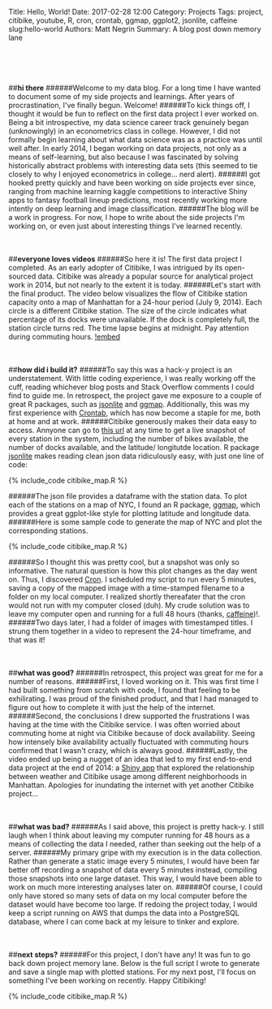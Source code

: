 Title: Hello, World!
Date: 2017-02-28 12:00
Category: Projects
Tags: project, citibike, youtube, R, cron, crontab, ggmap, ggplot2, jsonlite, caffeine
slug:hello-world
Authors: Matt Negrin
Summary: A blog post down memory lane

<br><br>
<br><br>
##**hi there**
######Welcome to my data blog. For a long time I have wanted to document some of my side projects and learnings. After years of procrastination, I've finally begun. Welcome!
######To kick things off, I thought it would be fun to reflect on the first data project I ever worked on. Being a bit introspective, my data science career track genuinely began (unknowingly) in an econometrics class in college. However, I did not formally begin learning about what data science was as a practice was until well after. In early 2014, I began working on data projects, not only as a means of self-learning, but also because I was fascinated by solving historically abstract problems with interesting data sets (this seemed to tie closely to why I enjoyed econometrics in college... nerd alert).
######I got hooked pretty quickly and have been working on side projects ever since, ranging from machine learning kaggle competitions to interactive Shiny apps to fantasy football lineup predictions, most recently working more intently on deep learning and image classification. 
######The blog will be a work in progress. For now, I hope to write about the side projects I'm working on, or even just about interesting things I've learned recently.

<br><br>
##**everyone loves videos**
######So here it is! The first data project I completed. As an early adopter of Citibike, I was intrigued by its open-sourced data. Citibike was already a popular source for analytical project work in 2014, but not nearly to the extent it is today. 
######Let's start with the final product. The video below visualizes the flow of Citibike station capacity onto a map of Manhattan for a 24-hour period (July 9, 2014). Each circle is a different Citibike station. The size of the circle indicates what percentage of its docks were unavailable. If the dock is completely full, the station circle turns red. The time lapse begins at midnight. Pay attention during commuting hours.
[!embed](http://www.youtube.com/watch?v=QxiTnqGxnZg)

<br><br>
##**how did i build it?**
######To say this was a hack-y project is an understatement. With little coding experience, I was really working off the cuff, reading whichever blog posts and Stack Overflow comments I could find to guide me. In retrospect, the project gave me exposure to a couple of great R packages, such as <a href="https://cran.r-project.org/web/packages/jsonlite/jsonlite.pdf" target="_blank">jsonlite</a> and <a href="https://cran.r-project.org/web/packages/ggmap/ggmap.pdf" target="_blank">ggmap</a>. Additionally, this was my first experience with <a href="http://crontab.org/" target="_blank">Crontab</a>, which has now become a staple for me, both at home and at work.
######Citibike generously makes their data easy to access. Annyone can go to <a href="http://citibikenyc.com/stations/json" target="_blank">this url</a> at any time to get a live snapshot of every station in the system, including the number of bikes available, the number of docks available, and the latitude/ longitutde location. R package <a href="https://cran.r-project.org/web/packages/jsonlite/jsonlite.pdf" target="_blank">jsonlite</a> makes reading clean json data ridiculously easy, with just one line of code:

{% include_code citibike_map.R %}

######The json file provides a dataframe with the station data. To plot each of the stations on a map of NYC, I found an R package, <a href="https://cran.r-project.org/web/packages/ggmap/ggmap.pdf" target="_blank">ggmap</a>, which provides a great ggplot-like style for plotting latitude and longitude data. 
######Here is some sample code to generate the map of NYC and plot the corresponding stations.

{% include_code citibike_map.R %}

######So I thought this was pretty cool, but a snapshot was only so informative. The natural question is how this plot changes as the day went on. Thus, I discovered <a href="http://crontab.org/" target="_blank">Cron</a>. I scheduled my script to run every 5 minutes, saving a copy of the mapped image with a time-stamped filename to a folder on my local computer. I realized shortly thereafater that the cron would not run with my computer closed (duh). My crude solution was to leave my computer open and running for a full 48 hours (thanks, <a href="http://lightheadsw.com/caffeine/" target="_blank">caffeine</a>)!.
######Two days later, I had a folder of images with timestamped titles. I strung them together in a video to represent the 24-hour timeframe, and that was it!

<br><br>
##**what was good?**
######In retrospect, this project was great for me for a number of reasons. 
######First, I loved working on it. This was first time I had built something from scratch with code, I found that feeling to be exhilirating. I was proud of the finished product, and that I had managed to figure out how to complete it with just the help of the internet.
######Second, the conclusions I drew supported the frustrations I was having at the time with the Citibike service. I was often worried about commuting home at night via Citibike because of dock availability. Seeing how intensely bike availability actually fluctuated with commuting hours confirmed that I wasn't crazy, which is always good. 
######Lastly, the video ended up being a nugget of an idea that led to my first end-to-end data project at the end of 2014: a <a href="" target="_blank"></a>[Shiny app](https://mattnegrin.shinyapps.io/citibike/) that explored the relationship between weather and Citibike usage among different neighborhoods in Manhattan. Apologies for inundating the internet with yet another Citibike project...

<br><br>
##**what was bad?**
######As I said above, this project is pretty hack-y. I still laugh when I think about leaving my computer running for 48 hours as a means of collecting the data I needed, rather than seeking out the help of a server.
######My primary gripe with my execution is in the data collection. Rather than generate a static image every 5 minutes, I would have been far better off recording a snapshot of data every 5 minutes instead, compiling those snapshots into one large dataset. This way, I would have been able to work on much more interesting analyses later on.
######Of course, I could only have stored so many sets of data on my local computer before the dataset would have become too large. If redoing the project today, I would keep a script running on AWS that dumps the data into a PostgreSQL database, where I can come back at my leisure to tinker and explore.

<br><br>
##**next steps?**
######For this project, I don't have any! It was fun to go back down project memory lane. Below is the full script I wrote to generate and save a single map with plotted stations. For my next post, I'll focus on something I've been working on recently. Happy Citibiking!

{% include_code citibike_map.R %}